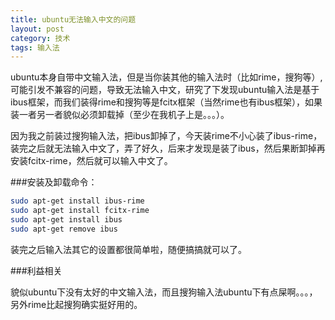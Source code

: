 ```yaml
---
title: ubuntu无法输入中文的问题
layout: post
category: 技术
tags: 输入法
---
```



ubuntu本身自带中文输入法，但是当你装其他的输入法时（比如rime，搜狗等）, 可能引发不兼容的问题，导致无法输入中文，研究了下发现ubuntu输入法是基于ibus框架，而我们装得rime和搜狗等是fcitx框架（当然rime也有ibus框架），如果装一者另一者貌似必须卸载掉（至少在我机子上是。。。）。

因为我之前装过搜狗输入法，把ibus卸掉了，今天装rime不小心装了ibus-rime，装完之后就无法输入中文了，弄了好久，后来才发现是装了ibus，然后果断卸掉再安装fcitx-rime，然后就可以输入中文了。



###安装及卸载命令：


```sh
sudo apt-get install ibus-rime
sudo apt-get install fcitx-rime
sudo apt-get install ibus　　　　　
sudo apt-get remove ibus

```

装完之后输入法其它的设置都很简单啦，随便搞搞就可以了。



###利益相关


貌似ubuntu下没有太好的中文输入法，而且搜狗输入法ubuntu下有点屎啊。。。，另外rime比起搜狗确实挺好用的。
